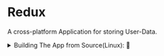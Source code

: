 # Redux
A cross-platform Application for storing User-Data.

<details>
<summary> Building The App from Source(Linux): 🔨</summary>
    <h3>Prerequisites:</h3>
    - Cmake <br>
    - g++ 10 <br>
    In the root Directory, run these commands: <br>
    1. <code>mkdir build</code><br>
    2. <code>cd build</code><br>
    3. <code>cmake ..</code><br>
    4. <code>make</code><br>
    5. <code>./src/app</code><br>
</details>
